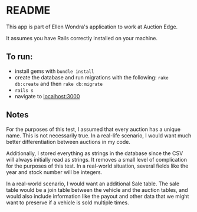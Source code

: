 # README

This app is part of Ellen Wondra's application to work at Auction Edge.

It assumes you have Rails correctly installed on your machine.

## To run:

* install gems with `bundle install`
* create the database and run migrations with the following: `rake db:create` and then `rake db:migrate`
* `rails s`
* navigate to [localhost:3000](http://localhost:3000)

## Notes

For the purposes of this test, I assumed that every auction has a unique name. This is not
necessarily true. In a real-life scenario, I would want much better differentiation between
auctions in my code.

Additionally, I stored everything as strings in the database since the CSV will always initially read as strings. It removes a small level of complication for the purposes of this test. In a real-world situation, several fields like the year and stock number will be integers.

In a real-world scenario, I would want an additional Sale table. The sale table would be a join table between the vehicle and the auction tables, and would also include information like the payout and other data that we might want to preserve if a vehicle is sold multiple times.